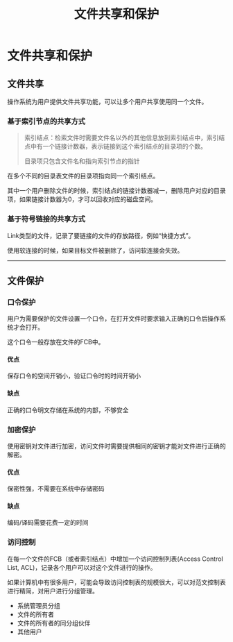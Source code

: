 ﻿---
title: '文件共享和保护'
tags: ['操作系统','文件']
---
# 文件共享和保护

## 文件共享

操作系统为用户提供文件共享功能，可以让多个用户共享使用同一个文件。

### 基于索引节点的共享方式

> 索引结点：检索文件时需要文件名以外的其他信息放到索引结点中，索引结点中有一个链接计数器，表示链接到这个索引结点的目录项的个数。
>
> 目录项只包含文件名和指向索引节点的指针

在多个不同的目录表文件的目录项指向同一个索引结点。

其中一个用户删除文件的时候，索引结点的链接计数器减一，删除用户对应的目录项，如果链接计数器为0，才可以回收对应的磁盘空间。

### 基于符号链接的共享方式

Link类型的文件，记录了要链接的文件的存放路径，例如“快捷方式”。

使用软连接的时候，如果目标文件被删除了，访问软连接会失效。

******

## 文件保护

### 口令保护

用户为需要保护的文件设置一个口令，在打开文件时要求输入正确的口令后操作系统才会打开。

这个口令一般存放在文件的FCB中。

#### 优点

保存口令的空间开销小，验证口令时的时间开销小

#### 缺点

正确的口令明文存储在系统的内部，不够安全

### 加密保护

使用密钥对文件进行加密，访问文件时需要提供相同的密钥才能对文件进行正确的解密。

#### 优点

保密性强，不需要在系统中存储密码

#### 缺点

编码/译码需要花费一定的时间

### 访问控制

在每一个文件的FCB（或者索引结点）中增加一个访问控制列表(Access Control List, ACL)，记录各个用户可以对这个文件进行的操作。

如果计算机中有很多用户，可能会导致访问控制表的规模很大，可以对范文控制表进行精简，对用户进行分组管理。

- 系统管理员分组
- 文件的所有者
- 文件的所有者的同分组伙伴
- 其他用户



